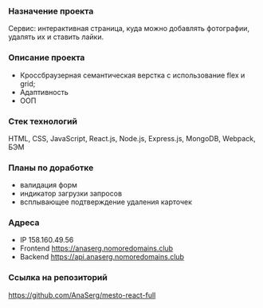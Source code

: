 ### Назначение проекта
Сервис: интерактивная страница, куда можно добавлять фотографии, удалять их и ставить лайки.

### Описание проекта
- Кроссбраузерная семантическая верстка с использование flex и grid;
- Адаптивность
- ООП

### Cтек технологий
HTML, CSS, JavaScript, React.js, Node.js, Express.js, MongoDB, Webpack, БЭМ

### Планы по доработке
- валидация форм
- индикатор загрузки запросов
- всплывающее подтверждение удаления карточек

### Адреса
- IP 158.160.49.56
- Frontend https://anaserg.nomoredomains.club
- Backend https://api.anaserg.nomoredomains.club

### Ссылка на репозиторий
https://github.com/AnaSerg/mesto-react-full
